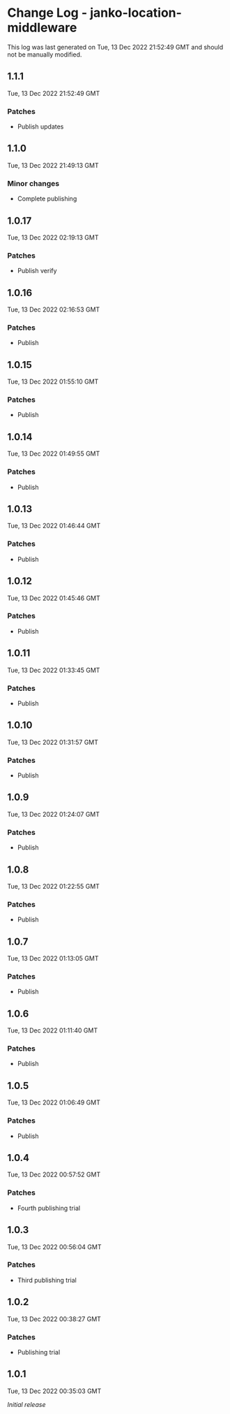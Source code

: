 # Change Log - janko-location-middleware

This log was last generated on Tue, 13 Dec 2022 21:52:49 GMT and should not be manually modified.

## 1.1.1
Tue, 13 Dec 2022 21:52:49 GMT

### Patches

- Publish updates

## 1.1.0
Tue, 13 Dec 2022 21:49:13 GMT

### Minor changes

- Complete publishing

## 1.0.17
Tue, 13 Dec 2022 02:19:13 GMT

### Patches

- Publish verify

## 1.0.16
Tue, 13 Dec 2022 02:16:53 GMT

### Patches

- Publish

## 1.0.15
Tue, 13 Dec 2022 01:55:10 GMT

### Patches

- Publish

## 1.0.14
Tue, 13 Dec 2022 01:49:55 GMT

### Patches

- Publish

## 1.0.13
Tue, 13 Dec 2022 01:46:44 GMT

### Patches

- Publish

## 1.0.12
Tue, 13 Dec 2022 01:45:46 GMT

### Patches

- Publish

## 1.0.11
Tue, 13 Dec 2022 01:33:45 GMT

### Patches

- Publish

## 1.0.10
Tue, 13 Dec 2022 01:31:57 GMT

### Patches

- Publish

## 1.0.9
Tue, 13 Dec 2022 01:24:07 GMT

### Patches

- Publish

## 1.0.8
Tue, 13 Dec 2022 01:22:55 GMT

### Patches

- Publish

## 1.0.7
Tue, 13 Dec 2022 01:13:05 GMT

### Patches

- Publish

## 1.0.6
Tue, 13 Dec 2022 01:11:40 GMT

### Patches

- Publish

## 1.0.5
Tue, 13 Dec 2022 01:06:49 GMT

### Patches

- Publish

## 1.0.4
Tue, 13 Dec 2022 00:57:52 GMT

### Patches

- Fourth publishing trial

## 1.0.3
Tue, 13 Dec 2022 00:56:04 GMT

### Patches

- Third publishing trial

## 1.0.2
Tue, 13 Dec 2022 00:38:27 GMT

### Patches

- Publishing trial

## 1.0.1
Tue, 13 Dec 2022 00:35:03 GMT

_Initial release_

